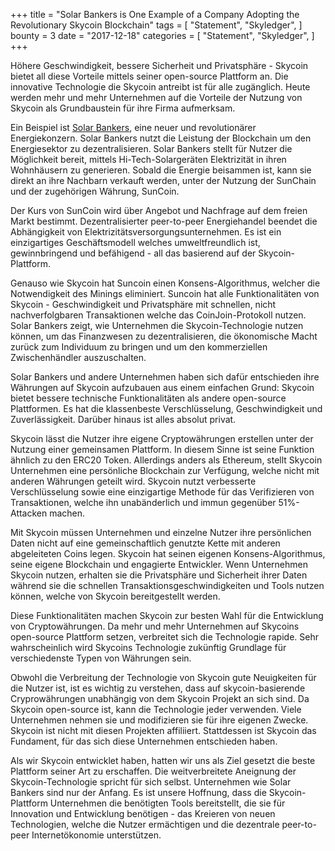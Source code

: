 +++
title = "Solar Bankers is One Example of a Company Adopting the Revolutionary Skycoin Blockchain"
tags = [
    "Statement",
    "Skyledger",
]
bounty = 3
date = "2017-12-18"
categories = [
    "Statement",
    "Skyledger",
]
+++

Höhere Geschwindigkeit, bessere Sicherheit und Privatsphäre - Skycoin bietet all diese Vorteile mittels seiner open-source Plattform an. Die innovative Technologie die Skycoin antreibt ist für alle zugänglich. Heute werden mehr und mehr Unternehmen auf die Vorteile der Nutzung von Skycoin als Grundbaustein für ihre Firma aufmerksam.

Ein Beispiel ist [Solar Bankers](https://solarbankers.com/), eine neuer und revolutionärer Energiekonzern. Solar Bankers nutzt die Leistung der Blockchain um den Energiesektor zu dezentralisieren. Solar Bankers stellt für Nutzer die Möglichkeit bereit, mittels Hi-Tech-Solargeräten Elektrizität in ihren Wohnhäusern zu generieren. Sobald die Energie beisammen ist, kann sie direkt an ihre Nachbarn verkauft werden, unter der Nutzung der SunChain und der zugehörigen Währung, SunCoin.

Der Kurs von SunCoin wird über Angebot und Nachfrage auf dem freien Markt bestimmt. Dezentralisierter peer-to-peer Energiehandel beendet die Abhängigkeit von Elektrizitätsversorgungsunternehmen. Es ist ein einzigartiges Geschäftsmodell welches umweltfreundlich ist, gewinnbringend und befähigend - all das basierend auf der Skycoin-Plattform.

Genauso wie Skycoin hat Suncoin einen Konsens-Algorithmus, welcher die Notwendigkeit des Minings eliminiert. Suncoin hat alle Funktionalitäten von Skycoin - Geschwindigkeit und Privatsphäre mit schnellen, nicht nachverfolgbaren Transaktionen welche das CoinJoin-Protokoll nutzen. Solar Bankers zeigt, wie Unternehmen die Skycoin-Technologie nutzen können, um das Finanzwesen zu dezentralisieren, die ökonomische Macht zurück zum Individuum zu bringen und um den kommerziellen Zwischenhändler auszuschalten.

Solar Bankers und andere Unternehmen haben sich dafür entschieden ihre Währungen auf Skycoin aufzubauen aus einem einfachen Grund: Skycoin bietet bessere technische Funktionalitäten als andere open-source Plattformen. Es hat die klassenbeste Verschlüsselung, Geschwindigkeit und Zuverlässigkeit. Darüber hinaus ist alles absolut privat.

Skycoin lässt die Nutzer ihre eigene Cryptowährungen erstellen unter der Nutzung einer gemeinsamen Plattform. In diesem Sinne ist seine Funktion ähnlich zu den ERC20 Token. Allerdings anders als Ethereum, stellt Skycoin Unternehmen eine persönliche Blockchain zur Verfügung, welche nicht mit anderen Währungen geteilt wird. Skycoin nutzt verbesserte Verschlüsselung sowie eine einzigartige Methode für das Verifizieren von Transaktionen, welche ihn unabänderlich und immun gegenüber 51%-Attacken machen.

Mit Skycoin müssen Unternehmen und einzelne Nutzer ihre persönlichen Daten nicht auf eine gemeinschaftlich genutzte Kette mit anderen abgeleiteten Coins legen. Skycoin hat seinen eigenen Konsens-Algorithmus, seine eigene Blockchain und engagierte Entwickler. Wenn Unternehmen Skycoin nutzen, erhalten sie die Privatsphäre und Sicherheit ihrer Daten während sie die schnellen Transaktionsgeschwindigkeiten und Tools nutzen können, welche von Skycoin bereitgestellt werden.

Diese Funktionalitäten machen Skycoin zur besten Wahl für die Entwicklung von Cryptowährungen. Da mehr und mehr Unternehmen auf Skycoins open-source Plattform setzen, verbreitet sich die Technologie rapide. Sehr wahrscheinlich wird Skycoins Technologie zukünftig Grundlage für verschiedenste Typen von Währungen sein.

Obwohl die Verbreitung der Technologie von Skycoin gute Neuigkeiten für die Nutzer ist, ist es wichtig zu verstehen, dass auf skycoin-basierende Cryprowährungen unabhängig von dem Skycoin Projekt an sich sind. Da Skycoin open-source ist, kann die Technologie jeder verwenden. Viele Unternehmen nehmen sie und modifizieren sie für ihre eigenen Zwecke. Skycoin ist nicht mit diesen Projekten affiliiert. Stattdessen ist Skycoin das Fundament, für das sich diese Unternehmen entschieden haben.

Als wir Skycoin entwicklet haben, hatten wir uns als Ziel gesetzt die beste Plattform seiner Art zu erschaffen. Die weitverbreitete Aneignung der Skycoin-Technologie spricht für sich selbst. Unternehmen wie Solar Bankers sind nur der Anfang. Es ist unsere Hoffnung, dass die Skycoin-Plattform Unternehmen die benötigten Tools bereitstellt, die sie für Innovation und Entwicklung benötigen - das Kreieren von neuen Technologien, welche die Nutzer ermächtigen und die dezentrale peer-to-peer Internetökonomie unterstützen.
